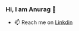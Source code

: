 ### Hi, I am Anurag 👋

- 📫 Reach me on [Linkdin](https://www.linkedin.com/in/anuragambuja/)

<!--
**anuragambuja/anuragambuja** is a ✨ _special_ ✨ repository because its `README.md` (this file) appears on your GitHub profile.

Here are some ideas to get you started:

- 🔭 I’m currently working on multiple projects but most importantly working on myself. 
- 🌱 I’m currently learning ML
- 👯 I’m looking to collaborate on anything that is related to Data. 
- 🤔 I’m looking for help with ...
- 💬 Ask me about what NOT to do. 

- 😄 Pronouns: ...
- ⚡ Fun fact: ...
-->
